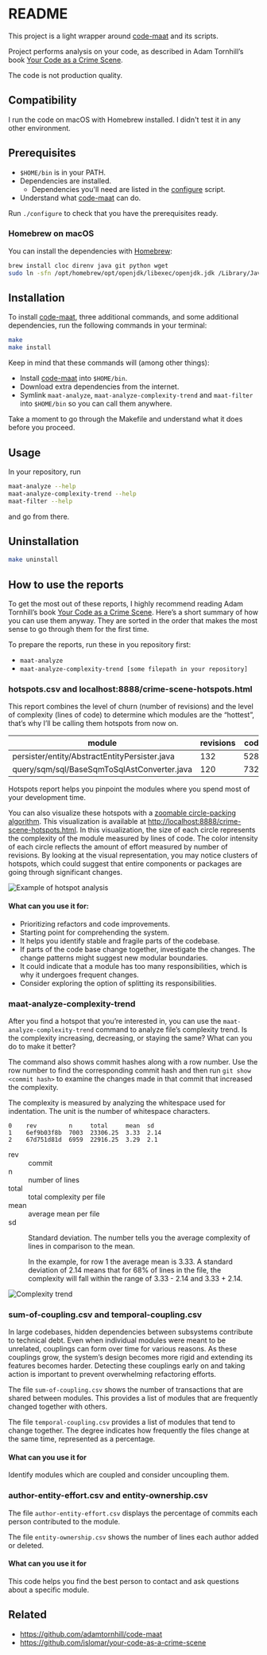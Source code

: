 # README

This project is a light wrapper around [code-maat](https://github.com/adamtornhill/code-maat) and its scripts.

Project performs analysis on your code, as described in Adam Tornhill’s book [Your Code as a Crime Scene](https://pragprog.com/titles/atcrime/your-code-as-a-crime-scene/).

The code is not production quality.

## Compatibility

I run the code on macOS with Homebrew installed. I didn't test it in any other environment.

## Prerequisites

- `$HOME/bin` is in your PATH.
- Dependencies are installed.
  - Dependencies you'll need are listed in the [configure](./configure) script.
- Understand what [code-maat](https://github.com/adamtornhill/code-maat) can do.

Run `./configure` to check that you have the prerequisites ready.

### Homebrew on macOS

You can install the dependencies with [Homebrew](https://brew.sh/):

```bash
brew install cloc direnv java git python wget
sudo ln -sfn /opt/homebrew/opt/openjdk/libexec/openjdk.jdk /Library/Java/JavaVirtualMachines/openjdk.jdk
```

## Installation

To install [code-maat](https://github.com/adamtornhill/code-maat), three additional commands, and some additional dependencies, run the following commands in your terminal:

```bash
make
make install
```

Keep in mind that these commands will (among other things):

- Install [code-maat](https://github.com/adamtornhill/code-maat) into `$HOME/bin`.
- Download extra dependencies from the internet.
- Symlink `maat-analyze`, `maat-analyze-complexity-trend` and `maat-filter` into `$HOME/bin` so you can call them anywhere.

Take a moment to go through the Makefile and understand what it does before you proceed.

## Usage

In your repository, run

```bash
maat-analyze --help
maat-analyze-complexity-trend --help
maat-filter --help
```

and go from there.

## Uninstallation

```bash
make uninstall
```

## How to use the reports

To get the most out of these reports, I highly recommend reading Adam Tornhill’s book [Your Code as a Crime Scene](https://pragprog.com/titles/atcrime/your-code-as-a-crime-scene/). Here’s a short summary of how you can use them anyway. They are sorted in the order that makes the most sense to go through them for the first time.

To prepare the reports, run these in you repository first:

- `maat-analyze`
- `maat-analyze-complexity-trend [some filepath in your repository]`

### hotspots.csv and localhost:8888/crime-scene-hotspots.html

This report combines the level of churn (number of revisions) and the level of complexity (lines of code) to determine which modules are the “hottest”, that’s why I’ll be calling them hotspots from now on.

| module                                        | revisions | code |
| --------------------------------------------- | --------- | ---- |
| persister/entity/AbstractEntityPersister.java | 132       | 5289 |
| query/sqm/sql/BaseSqmToSqlAstConverter.java   | 120       | 7323 |

Hotspots report helps you pinpoint the modules where you spend most of your development time.

You can also visualize these hotspots with a [zoomable circle-packing algorithm](https://observablehq.com/@d3/pack-component). This visualization is available at <http://localhost:8888/crime-scene-hotspots.html>. In this visualization, the size of each circle represents the complexity of the module measured by lines of code. The color intensity of each circle reflects the amount of effort measured by number of revisions. By looking at the visual representation, you may notice clusters of hotspots, which could suggest that entire components or packages are going through significant changes.

![Example of hotspot analysis](https://vladimirzdrazil.com/media/hotspots-circle-packing.jpg "Example of hotspot analysis")

#### What can you use it for:

- Prioritizing refactors and code improvements.
- Starting point for comprehending the system.
- It helps you identify stable and fragile parts of the codebase.
- If parts of the code base change together, investigate the changes. The change patterns might suggest new modular boundaries.
- It could indicate that a module has too many responsibilities, which is why it undergoes frequent changes.
- Consider exploring the option of splitting its responsibilities.

### maat-analyze-complexity-trend

After you find a hotspot that you’re interested in, you can use the `maat-analyze-complexity-trend` command to analyze file’s complexity trend. Is the complexity increasing, decreasing, or staying the same? What can you do to make it better?

The command also shows commit hashes along with a row number. Use the row number to find the corresponding commit hash and then run `git show <commit hash>` to examine the changes made in that commit that increased the complexity.

The complexity is measured by analyzing the whitespace used for indentation. The unit is the number of whitespace characters.

```
0    rev         n     total     mean  sd
1    6ef9b03f8b  7003  23306.25  3.33  2.14
2    67d751d81d  6959  22916.25  3.29  2.1
```

<dl>
  <dt>rev</dt>
  <dd>commit</dd>
  <dt>n</dt>
  <dd>number of lines</dd>
  <dt>total</dt>
  <dd>total complexity per file</dd>
  <dt>mean</dt>
  <dd>average mean per file</dd>
  <dt>sd</dt>
  <dd>
    <p
      >Standard deviation. The number tells you the average complexity of lines
      in comparison to the mean.</p
    >
    <p
      >In the example, for row 1 the average mean is 3.33. A standard deviation
      of 2.14 means that for 68% of lines in the file, the complexity will fall
      within the range of 3.33 - 2.14 and 3.33 + 2.14.</p
    >
  </dd>
</dl>

![Complexity trend](https://vladimirzdrazil.com/media/maat-complexity-trend.jpg "Complexity trend")

### sum-of-coupling.csv and temporal-coupling.csv

In large codebases, hidden dependencies between subsystems contribute to technical debt. Even when individual modules were meant to be unrelated, couplings can form over time for various reasons. As these couplings grow, the system’s design becomes more rigid and extending its features becomes harder. Detecting these couplings early on and taking action is important to prevent overwhelming refactoring efforts.

The file `sum-of-coupling.csv` shows the number of transactions that are shared between modules. This provides a list of modules that are frequently changed together with others.

The file `temporal-coupling.csv` provides a list of modules that tend to change together. The degree indicates how frequently the files change at the same time, represented as a percentage.

#### What can you use it for

Identify modules which are coupled and consider uncoupling them.

### author-entity-effort.csv and entity-ownership.csv

The file `author-entity-effort.csv` displays the percentage of commits each person contributed to the module.

The file `entity-ownership.csv` shows the number of lines each author added or deleted.

#### What can you use it for

This code helps you find the best person to contact and ask questions about a specific module.

## Related

- https://github.com/adamtornhill/code-maat
- https://github.com/islomar/your-code-as-a-crime-scene

